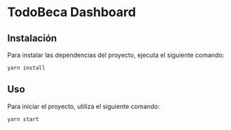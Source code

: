 # TodoBeca Dashboard

## Instalación

Para instalar las dependencias del proyecto, ejecuta el siguiente comando:

```
yarn install
```

## Uso

Para iniciar el proyecto, utiliza el siguiente comando:

```
yarn start
```
